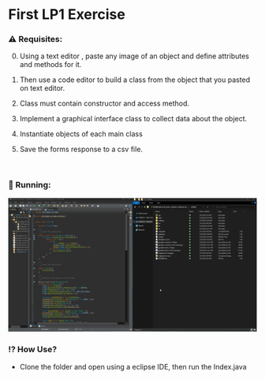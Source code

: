 # First LP1 Exercise 

### :warning: Requisites:

0. Using a text editor , paste any image of an object and define attributes and methods for it.

0. Then use a code editor to build a class from the object that you pasted on text editor.

0. Class must contain constructor and access method.

0. Implement a graphical interface class to collect data about the object.

0. Instantiate objects of each main class

0. Save the forms response to a csv file. 

<br>

### :arrows_counterclockwise: Running:

<img src="https://github.com/LucasACES/E1_LP1/blob/master/ExtraContent/example.gif">



### :interrobang: How Use?
- Clone the folder and open using a eclipse IDE, then run the Index.java
